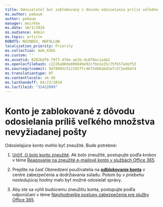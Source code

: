 ```yaml
---
title: Odosielateľ bol zablokovaný z dôvodu odosielania príliš veľkého množstva nevyžiadanej pošty
ms.author: pebaum
author: pebaum
manager: mnirkhe
ms.date: 10/3/2018
ms.audience: Admin
ms.topic: article
ROBOTS: NOINDEX, NOFOLLOW
localization_priority: Priority
ms.collection: Adm_O365
ms.custom: ''
ms.assetid: 8282bd76-79f7-4f8a-ae2b-dc8f9ac1aa62
ms.openlocfilehash: c2226a00de806049e92cf0e1e25c75fb57adef53
ms.sourcegitcommit: 9d78905c512192ffc4675468abd2efc5f2e4baf4
ms.translationtype: HT
ms.contentlocale: sk-SK
ms.lasthandoff: 04/23/2019
ms.locfileid: "32422099"
---
```

# <a name="account-is-blocked-for-sending-too-much-spam"></a>Konto je zablokované z dôvodu odosielania príliš veľkého množstva nevyžiadanej pošty

Odosielajúce konto mohlo byť zneužité. Bude potrebné:
  
1. [Určiť, či bolo konto zneužité](https://support.microsoft.com/help/2551603/how-to-determine-whether-your-office-365-account-has-been-compromised). Ak bolo zneužité, postupujte podľa krokov v téme [Reagovanie na zneužité e-mailové konto v službách Office 365](https://docs.microsoft.com/office365/securitycompliance/responding-to-a-compromised-email-account).
    
2. Prejdite na časť Obmedzení používatelia na **[odblokovanie konta](https://protection.office.com/?hash=/restrictedusers)** v centre zabezpečenia a dodržiavania súladu. Potom by *v priebehu nasledujúcej hodiny* malo byť možné odosielať správy. 
    
3. Aby ste sa vyhli budúcemu zneužitiu konta, postupujte podľa odporúčaní v téme [Najvhodnejšie postupy zabezpečenia pre služby Office 365](https://support.office.com/article/9295e396-e53d-49b9-ae9b-0b5828cdedc3.aspx).
  

